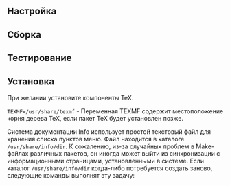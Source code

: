<pkg :name="'texinfo'" instsize showsbu2></pkg>

## Настройка

<package-script :package="'texinfo'" :type="'configure'"></package-script>

## Сборка

<package-script :package="'texinfo'" :type="'build'"></package-script>

## Тестирование

<package-script :package="'texinfo'" :type="'test'"></package-script>

## Установка

При желании установите компоненты TeX.
<package-script :package="'texinfo'" :type="'install'"></package-script>

`TEXMF=/usr/share/texmf` - Переменная TEXMF содержит местоположение корня дерева TeX, если пакет TeX будет установлен позже.

Система документации Info использует простой текстовый файл для хранения списка пунктов меню. Файл находится в каталоге `/usr/share/info/dir`. К сожалению, из-за случайных проблем в Make-файлах различных пакетов, он иногда может выйти из синхронизации с информационными страницами, установленными в системе. Если каталог `/usr/share/info/dir` когда-либо потребуется создать заново, следующие команды выполнят эту задачу:
<package-script :package="'texinfo'" :type="'postinstall'"></package-script>



